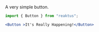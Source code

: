 A very simple button.

```jsx
import { Button } from "reaktus";

<Button >It's Really Happening!</Button>
```
